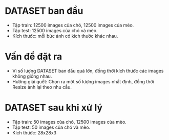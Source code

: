 # DATASET ban đầu
* Tập train:  12500 images của chó, 12500 images của mèo.
* Tập test:   12500 images của chó và mèo.
* Kích thước: mỗi bức ảnh có kích thước khác nhau.
# Vấn đề đặt ra
* Vì số lượng DATASET ban đầu quá lớn, đồng thời kích thước các images không giống nhau.
* Hướng giải quết: Chọn ra một số lượng images nhất định, đồng thời Resize ảnh lại theo nhu cầu.
# DATASET sau khi xử lý
* Tập train:  50 images của chó, 12500 images của mèo.
* Tập test:   50 images của chó và mèo.
* Kích thước: 28x28x3
